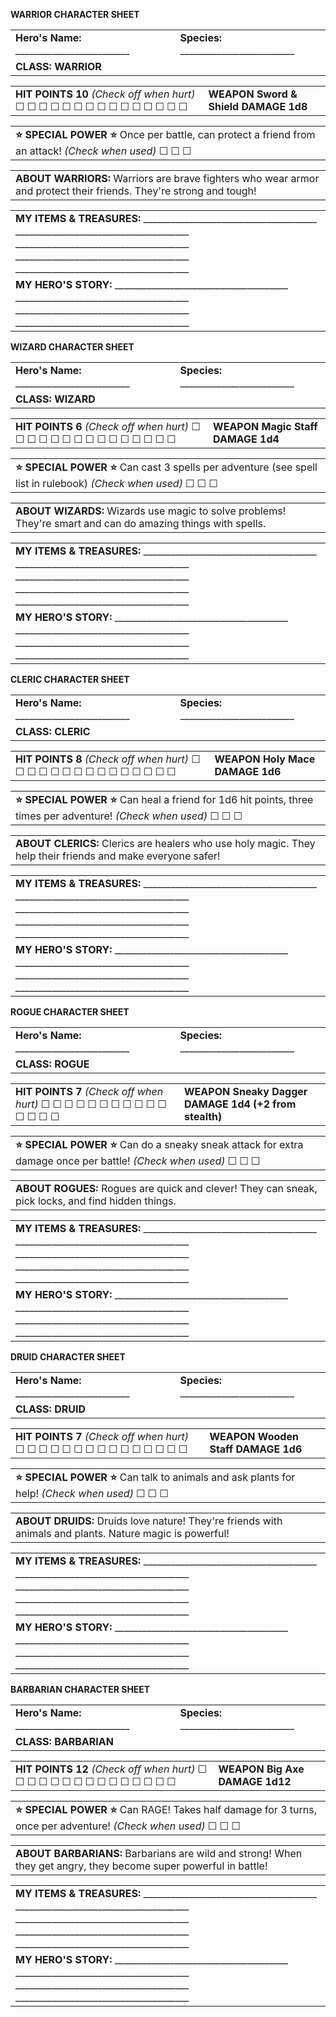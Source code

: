 **WARRIOR CHARACTER SHEET**

|  |  |
| --- | --- |
| **Hero's Name:**  \_\_\_\_\_\_\_\_\_\_\_\_\_\_\_\_\_\_\_\_\_\_\_\_\_ | **Species:**  \_\_\_\_\_\_\_\_\_\_\_\_\_\_\_\_\_\_\_\_\_\_\_\_\_ |
| **CLASS: WARRIOR** | |

|  |  |
| --- | --- |
| **HIT POINTS**  **10**  *(Check off when hurt)*  ☐ ☐ ☐ ☐ ☐  ☐ ☐ ☐ ☐ ☐  ☐ ☐ ☐ ☐ ☐ | **WEAPON**  **Sword & Shield**  **DAMAGE**  **1d8** |

|  |
| --- |
| **⭐ SPECIAL POWER ⭐**  Once per battle, can protect a friend from an attack!  *(Check when used)*  ☐ ☐ ☐ |

|  |
| --- |
| **ABOUT WARRIORS:**  Warriors are brave fighters who wear armor and protect their friends. They're strong and tough! |

|  |
| --- |
| **MY ITEMS & TREASURES:**  \_\_\_\_\_\_\_\_\_\_\_\_\_\_\_\_\_\_\_\_\_\_\_\_\_\_\_\_\_\_\_\_\_\_\_\_\_\_  \_\_\_\_\_\_\_\_\_\_\_\_\_\_\_\_\_\_\_\_\_\_\_\_\_\_\_\_\_\_\_\_\_\_\_\_\_\_  \_\_\_\_\_\_\_\_\_\_\_\_\_\_\_\_\_\_\_\_\_\_\_\_\_\_\_\_\_\_\_\_\_\_\_\_\_\_  \_\_\_\_\_\_\_\_\_\_\_\_\_\_\_\_\_\_\_\_\_\_\_\_\_\_\_\_\_\_\_\_\_\_\_\_\_\_  \_\_\_\_\_\_\_\_\_\_\_\_\_\_\_\_\_\_\_\_\_\_\_\_\_\_\_\_\_\_\_\_\_\_\_\_\_\_ |
| **MY HERO'S STORY:**  \_\_\_\_\_\_\_\_\_\_\_\_\_\_\_\_\_\_\_\_\_\_\_\_\_\_\_\_\_\_\_\_\_\_\_\_\_\_  \_\_\_\_\_\_\_\_\_\_\_\_\_\_\_\_\_\_\_\_\_\_\_\_\_\_\_\_\_\_\_\_\_\_\_\_\_\_  \_\_\_\_\_\_\_\_\_\_\_\_\_\_\_\_\_\_\_\_\_\_\_\_\_\_\_\_\_\_\_\_\_\_\_\_\_\_  \_\_\_\_\_\_\_\_\_\_\_\_\_\_\_\_\_\_\_\_\_\_\_\_\_\_\_\_\_\_\_\_\_\_\_\_\_\_ |

**WIZARD CHARACTER SHEET**

|  |  |
| --- | --- |
| **Hero's Name:**  \_\_\_\_\_\_\_\_\_\_\_\_\_\_\_\_\_\_\_\_\_\_\_\_\_ | **Species:**  \_\_\_\_\_\_\_\_\_\_\_\_\_\_\_\_\_\_\_\_\_\_\_\_\_ |
| **CLASS: WIZARD** | |

|  |  |
| --- | --- |
| **HIT POINTS**  **6**  *(Check off when hurt)*  ☐ ☐ ☐ ☐ ☐  ☐ ☐ ☐ ☐ ☐  ☐ ☐ ☐ ☐ ☐ | **WEAPON**  **Magic Staff**  **DAMAGE**  **1d4** |

|  |
| --- |
| **⭐ SPECIAL POWER ⭐**  Can cast 3 spells per adventure (see spell list in rulebook)  *(Check when used)*  ☐ ☐ ☐ |

|  |
| --- |
| **ABOUT WIZARDS:**  Wizards use magic to solve problems! They're smart and can do amazing things with spells. |

|  |
| --- |
| **MY ITEMS & TREASURES:**  \_\_\_\_\_\_\_\_\_\_\_\_\_\_\_\_\_\_\_\_\_\_\_\_\_\_\_\_\_\_\_\_\_\_\_\_\_\_  \_\_\_\_\_\_\_\_\_\_\_\_\_\_\_\_\_\_\_\_\_\_\_\_\_\_\_\_\_\_\_\_\_\_\_\_\_\_  \_\_\_\_\_\_\_\_\_\_\_\_\_\_\_\_\_\_\_\_\_\_\_\_\_\_\_\_\_\_\_\_\_\_\_\_\_\_  \_\_\_\_\_\_\_\_\_\_\_\_\_\_\_\_\_\_\_\_\_\_\_\_\_\_\_\_\_\_\_\_\_\_\_\_\_\_  \_\_\_\_\_\_\_\_\_\_\_\_\_\_\_\_\_\_\_\_\_\_\_\_\_\_\_\_\_\_\_\_\_\_\_\_\_\_ |
| **MY HERO'S STORY:**  \_\_\_\_\_\_\_\_\_\_\_\_\_\_\_\_\_\_\_\_\_\_\_\_\_\_\_\_\_\_\_\_\_\_\_\_\_\_  \_\_\_\_\_\_\_\_\_\_\_\_\_\_\_\_\_\_\_\_\_\_\_\_\_\_\_\_\_\_\_\_\_\_\_\_\_\_  \_\_\_\_\_\_\_\_\_\_\_\_\_\_\_\_\_\_\_\_\_\_\_\_\_\_\_\_\_\_\_\_\_\_\_\_\_\_  \_\_\_\_\_\_\_\_\_\_\_\_\_\_\_\_\_\_\_\_\_\_\_\_\_\_\_\_\_\_\_\_\_\_\_\_\_\_ |

**CLERIC CHARACTER SHEET**

|  |  |
| --- | --- |
| **Hero's Name:**  \_\_\_\_\_\_\_\_\_\_\_\_\_\_\_\_\_\_\_\_\_\_\_\_\_ | **Species:**  \_\_\_\_\_\_\_\_\_\_\_\_\_\_\_\_\_\_\_\_\_\_\_\_\_ |
| **CLASS: CLERIC** | |

|  |  |
| --- | --- |
| **HIT POINTS**  **8**  *(Check off when hurt)*  ☐ ☐ ☐ ☐ ☐  ☐ ☐ ☐ ☐ ☐  ☐ ☐ ☐ ☐ ☐ | **WEAPON**  **Holy Mace**  **DAMAGE**  **1d6** |

|  |
| --- |
| **⭐ SPECIAL POWER ⭐**  Can heal a friend for 1d6 hit points, three times per adventure!  *(Check when used)*  ☐ ☐ ☐ |

|  |
| --- |
| **ABOUT CLERICS:**  Clerics are healers who use holy magic. They help their friends and make everyone safer! |

|  |
| --- |
| **MY ITEMS & TREASURES:**  \_\_\_\_\_\_\_\_\_\_\_\_\_\_\_\_\_\_\_\_\_\_\_\_\_\_\_\_\_\_\_\_\_\_\_\_\_\_  \_\_\_\_\_\_\_\_\_\_\_\_\_\_\_\_\_\_\_\_\_\_\_\_\_\_\_\_\_\_\_\_\_\_\_\_\_\_  \_\_\_\_\_\_\_\_\_\_\_\_\_\_\_\_\_\_\_\_\_\_\_\_\_\_\_\_\_\_\_\_\_\_\_\_\_\_  \_\_\_\_\_\_\_\_\_\_\_\_\_\_\_\_\_\_\_\_\_\_\_\_\_\_\_\_\_\_\_\_\_\_\_\_\_\_  \_\_\_\_\_\_\_\_\_\_\_\_\_\_\_\_\_\_\_\_\_\_\_\_\_\_\_\_\_\_\_\_\_\_\_\_\_\_ |
| **MY HERO'S STORY:**  \_\_\_\_\_\_\_\_\_\_\_\_\_\_\_\_\_\_\_\_\_\_\_\_\_\_\_\_\_\_\_\_\_\_\_\_\_\_  \_\_\_\_\_\_\_\_\_\_\_\_\_\_\_\_\_\_\_\_\_\_\_\_\_\_\_\_\_\_\_\_\_\_\_\_\_\_  \_\_\_\_\_\_\_\_\_\_\_\_\_\_\_\_\_\_\_\_\_\_\_\_\_\_\_\_\_\_\_\_\_\_\_\_\_\_  \_\_\_\_\_\_\_\_\_\_\_\_\_\_\_\_\_\_\_\_\_\_\_\_\_\_\_\_\_\_\_\_\_\_\_\_\_\_ |

**ROGUE CHARACTER SHEET**

|  |  |
| --- | --- |
| **Hero's Name:**  \_\_\_\_\_\_\_\_\_\_\_\_\_\_\_\_\_\_\_\_\_\_\_\_\_ | **Species:**  \_\_\_\_\_\_\_\_\_\_\_\_\_\_\_\_\_\_\_\_\_\_\_\_\_ |
| **CLASS: ROGUE** | |

|  |  |
| --- | --- |
| **HIT POINTS**  **7**  *(Check off when hurt)*  ☐ ☐ ☐ ☐ ☐  ☐ ☐ ☐ ☐ ☐  ☐ ☐ ☐ ☐ ☐ | **WEAPON**  **Sneaky Dagger**  **DAMAGE**  **1d4 (+2 from stealth)** |

|  |
| --- |
| **⭐ SPECIAL POWER ⭐**  Can do a sneaky sneak attack for extra damage once per battle!  *(Check when used)*  ☐ ☐ ☐ |

|  |
| --- |
| **ABOUT ROGUES:**  Rogues are quick and clever! They can sneak, pick locks, and find hidden things. |

|  |
| --- |
| **MY ITEMS & TREASURES:**  \_\_\_\_\_\_\_\_\_\_\_\_\_\_\_\_\_\_\_\_\_\_\_\_\_\_\_\_\_\_\_\_\_\_\_\_\_\_  \_\_\_\_\_\_\_\_\_\_\_\_\_\_\_\_\_\_\_\_\_\_\_\_\_\_\_\_\_\_\_\_\_\_\_\_\_\_  \_\_\_\_\_\_\_\_\_\_\_\_\_\_\_\_\_\_\_\_\_\_\_\_\_\_\_\_\_\_\_\_\_\_\_\_\_\_  \_\_\_\_\_\_\_\_\_\_\_\_\_\_\_\_\_\_\_\_\_\_\_\_\_\_\_\_\_\_\_\_\_\_\_\_\_\_  \_\_\_\_\_\_\_\_\_\_\_\_\_\_\_\_\_\_\_\_\_\_\_\_\_\_\_\_\_\_\_\_\_\_\_\_\_\_ |
| **MY HERO'S STORY:**  \_\_\_\_\_\_\_\_\_\_\_\_\_\_\_\_\_\_\_\_\_\_\_\_\_\_\_\_\_\_\_\_\_\_\_\_\_\_  \_\_\_\_\_\_\_\_\_\_\_\_\_\_\_\_\_\_\_\_\_\_\_\_\_\_\_\_\_\_\_\_\_\_\_\_\_\_  \_\_\_\_\_\_\_\_\_\_\_\_\_\_\_\_\_\_\_\_\_\_\_\_\_\_\_\_\_\_\_\_\_\_\_\_\_\_  \_\_\_\_\_\_\_\_\_\_\_\_\_\_\_\_\_\_\_\_\_\_\_\_\_\_\_\_\_\_\_\_\_\_\_\_\_\_ |

**DRUID CHARACTER SHEET**

|  |  |
| --- | --- |
| **Hero's Name:**  \_\_\_\_\_\_\_\_\_\_\_\_\_\_\_\_\_\_\_\_\_\_\_\_\_ | **Species:**  \_\_\_\_\_\_\_\_\_\_\_\_\_\_\_\_\_\_\_\_\_\_\_\_\_ |
| **CLASS: DRUID** | |

|  |  |
| --- | --- |
| **HIT POINTS**  **7**  *(Check off when hurt)*  ☐ ☐ ☐ ☐ ☐  ☐ ☐ ☐ ☐ ☐  ☐ ☐ ☐ ☐ ☐ | **WEAPON**  **Wooden Staff**  **DAMAGE**  **1d6** |

|  |
| --- |
| **⭐ SPECIAL POWER ⭐**  Can talk to animals and ask plants for help!  *(Check when used)*  ☐ ☐ ☐ |

|  |
| --- |
| **ABOUT DRUIDS:**  Druids love nature! They're friends with animals and plants. Nature magic is powerful! |

|  |
| --- |
| **MY ITEMS & TREASURES:**  \_\_\_\_\_\_\_\_\_\_\_\_\_\_\_\_\_\_\_\_\_\_\_\_\_\_\_\_\_\_\_\_\_\_\_\_\_\_  \_\_\_\_\_\_\_\_\_\_\_\_\_\_\_\_\_\_\_\_\_\_\_\_\_\_\_\_\_\_\_\_\_\_\_\_\_\_  \_\_\_\_\_\_\_\_\_\_\_\_\_\_\_\_\_\_\_\_\_\_\_\_\_\_\_\_\_\_\_\_\_\_\_\_\_\_  \_\_\_\_\_\_\_\_\_\_\_\_\_\_\_\_\_\_\_\_\_\_\_\_\_\_\_\_\_\_\_\_\_\_\_\_\_\_  \_\_\_\_\_\_\_\_\_\_\_\_\_\_\_\_\_\_\_\_\_\_\_\_\_\_\_\_\_\_\_\_\_\_\_\_\_\_ |
| **MY HERO'S STORY:**  \_\_\_\_\_\_\_\_\_\_\_\_\_\_\_\_\_\_\_\_\_\_\_\_\_\_\_\_\_\_\_\_\_\_\_\_\_\_  \_\_\_\_\_\_\_\_\_\_\_\_\_\_\_\_\_\_\_\_\_\_\_\_\_\_\_\_\_\_\_\_\_\_\_\_\_\_  \_\_\_\_\_\_\_\_\_\_\_\_\_\_\_\_\_\_\_\_\_\_\_\_\_\_\_\_\_\_\_\_\_\_\_\_\_\_  \_\_\_\_\_\_\_\_\_\_\_\_\_\_\_\_\_\_\_\_\_\_\_\_\_\_\_\_\_\_\_\_\_\_\_\_\_\_ |

**BARBARIAN CHARACTER SHEET**

|  |  |
| --- | --- |
| **Hero's Name:**  \_\_\_\_\_\_\_\_\_\_\_\_\_\_\_\_\_\_\_\_\_\_\_\_\_ | **Species:**  \_\_\_\_\_\_\_\_\_\_\_\_\_\_\_\_\_\_\_\_\_\_\_\_\_ |
| **CLASS: BARBARIAN** | |

|  |  |
| --- | --- |
| **HIT POINTS**  **12**  *(Check off when hurt)*  ☐ ☐ ☐ ☐ ☐  ☐ ☐ ☐ ☐ ☐  ☐ ☐ ☐ ☐ ☐ | **WEAPON**  **Big Axe**  **DAMAGE**  **1d12** |

|  |
| --- |
| **⭐ SPECIAL POWER ⭐**  Can RAGE! Takes half damage for 3 turns, once per adventure!  *(Check when used)*  ☐ ☐ ☐ |

|  |
| --- |
| **ABOUT BARBARIANS:**  Barbarians are wild and strong! When they get angry, they become super powerful in battle! |

|  |
| --- |
| **MY ITEMS & TREASURES:**  \_\_\_\_\_\_\_\_\_\_\_\_\_\_\_\_\_\_\_\_\_\_\_\_\_\_\_\_\_\_\_\_\_\_\_\_\_\_  \_\_\_\_\_\_\_\_\_\_\_\_\_\_\_\_\_\_\_\_\_\_\_\_\_\_\_\_\_\_\_\_\_\_\_\_\_\_  \_\_\_\_\_\_\_\_\_\_\_\_\_\_\_\_\_\_\_\_\_\_\_\_\_\_\_\_\_\_\_\_\_\_\_\_\_\_  \_\_\_\_\_\_\_\_\_\_\_\_\_\_\_\_\_\_\_\_\_\_\_\_\_\_\_\_\_\_\_\_\_\_\_\_\_\_  \_\_\_\_\_\_\_\_\_\_\_\_\_\_\_\_\_\_\_\_\_\_\_\_\_\_\_\_\_\_\_\_\_\_\_\_\_\_ |
| **MY HERO'S STORY:**  \_\_\_\_\_\_\_\_\_\_\_\_\_\_\_\_\_\_\_\_\_\_\_\_\_\_\_\_\_\_\_\_\_\_\_\_\_\_  \_\_\_\_\_\_\_\_\_\_\_\_\_\_\_\_\_\_\_\_\_\_\_\_\_\_\_\_\_\_\_\_\_\_\_\_\_\_  \_\_\_\_\_\_\_\_\_\_\_\_\_\_\_\_\_\_\_\_\_\_\_\_\_\_\_\_\_\_\_\_\_\_\_\_\_\_  \_\_\_\_\_\_\_\_\_\_\_\_\_\_\_\_\_\_\_\_\_\_\_\_\_\_\_\_\_\_\_\_\_\_\_\_\_\_ |
